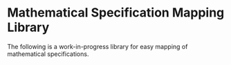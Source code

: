 # Mathematical Specification Mapping Library

The following is a work-in-progress library for easy mapping of mathematical specifications.